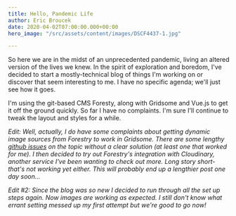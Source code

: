 ```yaml
---
title: Hello, Pandemic Life
author: Eric Broucek
date: 2020-04-02T07:00:00.000+00:00
hero_image: "/src/assets/content/images/DSCF4437-1.jpg"

---
```

So here we are in the midst of an unprecedented pandemic, living an altered version of the lives we knew. In the spirit of exploration and boredom, I've decided to start a mostly-technical blog of things I'm working on or discover that seem interesting to me. I have no specific agenda; we'll just see how it goes.

I'm using the git-based CMS Foresty, along with Gridsome and Vue.js to get it off the ground quickly. So far I have no complaints. I'm sure I'll continue to tweak the layout and styles for a while.

_Edit: Well, actually, I do have some complaints about getting dynamic image sources from Forestry to work in Gridsome. There are some lengthy_ [_github_ _issues_](https://www.ericbroucek.us/blog/hello-pandemic-life) _on the topic without a clear solution (at least one that worked for me). I then decided to try out Forestry's integration with Cloudinary, another service I've been wanting to check out more. Long story short- that's not working yet either. This will probably end up a lengthier post one day soon..._

_Edit #2:  Since the blog was so new I decided to run through all the set up steps again.  Now images are working as expected.  I still don't know what errant setting messed up my first attempt but we're good to go now!_